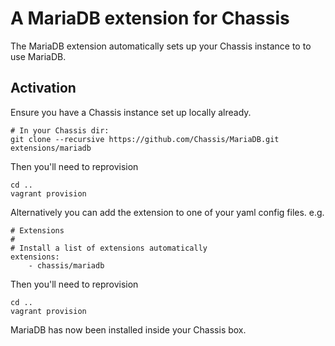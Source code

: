# A MariaDB extension for Chassis
The MariaDB extension automatically sets up your Chassis instance to to use MariaDB.

## Activation
Ensure you have a Chassis instance set up locally already.

```
# In your Chassis dir:
git clone --recursive https://github.com/Chassis/MariaDB.git extensions/mariadb
```

Then you'll need to reprovision
```
cd ..
vagrant provision
```

Alternatively you can add the extension to one of your yaml config files. e.g.
```
# Extensions
#
# Install a list of extensions automatically
extensions:
    - chassis/mariadb
```

Then you'll need to reprovision

```
cd ..
vagrant provision
```

MariaDB has now been installed inside your Chassis box.
